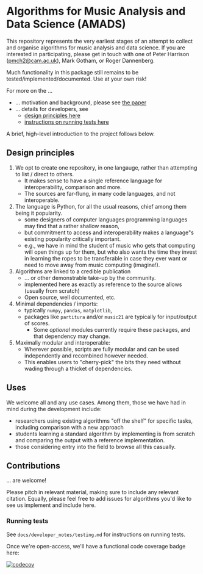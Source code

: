 # Algorithms for Music Analysis and Data Science (AMADS)

This repository represents the very earliest stages of an attempt to collect and organise algorithms for
music analysis and data science.
If you are interested in participating, please get in touch with one of
Peter Harrison (pmch2@cam.ac.uk), Mark Gotham, or Roger Dannenberg.

Much functionality in this package still remains to be tested/implemented/documented.
Use at your own risk!

For more on the ...
- ... motivation and background, please see [the paper](./paper.md)
- ... details for developers, see
  - [design principles here](./docs/developer_notes/design.rst)
  - [instructions on running tests here](./docs/developer_notes/testing.rst)

A brief, high-level introduction to the project follows below.

## Design principles

1. We opt to create one repository, in one langauge, rather than attempting to list / direct to others.
   - It makes sense to have a single reference language for interoperability, comparison and more.
   - The sources are far-flung, in many code languages, and not interoperable.
2. The language is Python, for all the usual reasons, chief among them being it popularity.
   - some designers of computer languages programming languages may find that a rather shallow reason,
   - but commitment to access and interoperability makes a language"s existing popularity critically important.
   - e.g., we have in mind the student of music who gets that computing will open things up for them, but who also wants the time they invest in learning the ropes to be transferable in case they ever want or need to move away from music computing (imagine!).
3. Algorithms are linked to a credible publication
   - ... or other demonstrable take-up by the community.
   - implemented here as exactly as reference to the source allows (usually from scratch)
   - Open source, well documented, etc.
4. Minimal dependencies / imports:
   - typically `numpy`, `pandas`, `matplotlib`,
   - packages like `partitura` and/or `music21` are typically for input/output of scores.
     - Some _optional_ modules currently require these packages, and that dependency may change.
5. Maximally modular and interoperable:
     - Wherever possible, scripts are fully modular and can be used independently and recombined however needed.
     - This enables users to "cherry-pick" the bits they need without wading through a thicket of dependencies.


## Uses

We welcome all and any use cases.
Among them, those we have had in mind during the development include:
- researchers using existing algorithms "off the shelf" for specific tasks, including comparison with a new approach
- students learning a standard algorithm by implementing is from scratch and comparing the output with a reference implementation.
- those considering entry into the field to browse all this casually.


## Contributions

... are welcome!

Please pitch in relevant material, making sure to include any relevant citation.
Equally, please feel free to add issues for algorithms you'd like to see us implement and include here.


### Running tests

See `docs/developer_notes/testing.md` for instructions on running tests.

Once we're open-access, we'll have a functional code coverage badge here:

[![codecov](https://codecov.io/gh/music-computing/toolkit/graph/badge.svg?token=TONE1IFOR3)](https://codecov.io/gh/music-computing/toolkit)
